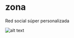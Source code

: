 # zona
Red social súper personalizada

![alt text](https://user-images.githubusercontent.com/13090095/71557239-60947300-2a3b-11ea-8929-6e2a622ca852.png)
